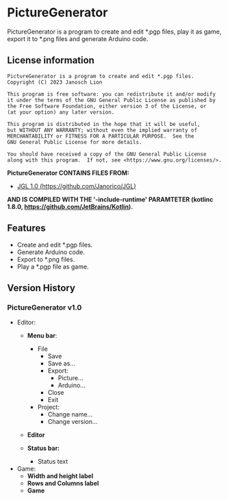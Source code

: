 # PictureGenerator

PictureGenerator is a program to create and edit *.pgp files,
play it as game, export it to *.png files and generate Arduino code.

## License information

    PictureGenerator is a program to create and edit *.pgp files.
    Copyright (C) 2023 Janosch Lion

    This program is free software: you can redistribute it and/or modify
    it under the terms of the GNU General Public License as published by
    the Free Software Foundation, either version 3 of the License, or
    (at your option) any later version.

    This program is distributed in the hope that it will be useful,
    but WITHOUT ANY WARRANTY; without even the implied warranty of
    MERCHANTABILITY or FITNESS FOR A PARTICULAR PURPOSE.  See the
    GNU General Public License for more details.

    You should have received a copy of the GNU General Public License
    along with this program.  If not, see <https://www.gnu.org/licenses/>.

__PictureGenerator CONTAINS FILES FROM:__

* [JGL 1.0 (https://github.com/Janorico/JGL)](https://github.com/Janorico/JGL)

__AND IS COMPILED WITH THE '-include-runtime' PARAMTETER (kotlinc 1.8.0, https://github.com/JetBrains/Kotlin).__

## Features

* Create and edit *.pgp files.
* Generate Arduino code.
* Export to *.png files.
* Play a *.pgp file as game.

## Version History

### PictureGenerator v1.0

* Editor:
    * __Menu bar__:
        * File
            * Save
            * Save as...
            * Export:
                * Picture...
                * Arduino...
            * Close
            * Exit
        * Project:
            * Change name...
            * Change version...

    * __Editor__

    * __Status bar:__
        * Status text
* Game:
    * __Width and height label__
    * __Rows and Columns label__
    * __Game__
